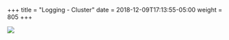 +++
title = "Logging - Cluster"
date = 2018-12-09T17:13:55-05:00
weight = 805
+++

![](/intro-k8/images/kubernetes/logging-with-streaming-sidecar.png)
 
